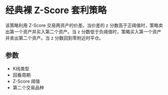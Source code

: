 # 经典裸 Z-Score 套利策略

该策略利用 Z-Score 交易两资产的价差。当价差的 z 分数高于正阈值时，策略卖出第一个资产并买入第二个资产。当 z 分数低于负阈值时，策略买入第一个资产并卖出第二个资产。当 z 分数回到零附近时平仓。

## 参数
- K线类型
- 回看周期
- Z-Score 阈值
- 第二个交易品种
